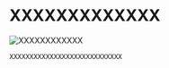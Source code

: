 ﻿# XXXXXXXXXXXXX
![XXXXXXXXXXXX](resource/XXXXXXXXXXX/XXXXXXX.png "XXXXXXXXXX")  
```cpp
XXXXXXXXXXXXXXXXXXXXXXXXXXXX
```
